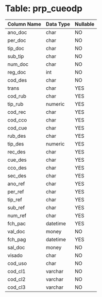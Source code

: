 # Table: prp_cueodp

| Column Name | Data Type | Nullable |
|-------------|-----------|----------|
| ano_doc | char | NO |
| per_doc | char | NO |
| tip_doc | char | NO |
| sub_tip | char | NO |
| num_doc | char | NO |
| reg_doc | int | NO |
| cod_des | char | NO |
| trans | char | YES |
| cod_rub | char | YES |
| tip_rub | numeric | YES |
| cod_rec | char | YES |
| cod_cco | char | YES |
| cod_cue | char | YES |
| rub_des | char | YES |
| tip_des | numeric | YES |
| rec_des | char | YES |
| cue_des | char | YES |
| cco_des | char | YES |
| sec_des | char | YES |
| ano_ref | char | YES |
| per_ref | char | YES |
| tip_ref | char | YES |
| sub_ref | char | YES |
| num_ref | char | YES |
| fch_pac | datetime | YES |
| val_doc | money | NO |
| fch_pag | datetime | YES |
| sal_doc | money | NO |
| visado | char | NO |
| cod_uso | char | NO |
| cod_cl1 | varchar | NO |
| cod_cl2 | varchar | NO |
| cod_cl3 | varchar | NO |
